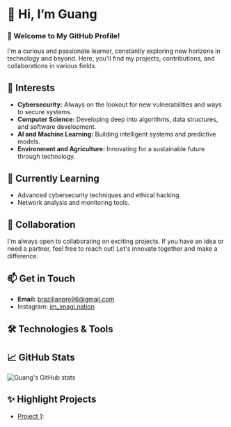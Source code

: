# 👋 Hi, I’m Guang

### 🌟 Welcome to My GitHub Profile!

I'm a curious and passionate learner, constantly exploring new horizons in technology and beyond. Here, you'll find my projects, contributions, and collaborations in various fields.

## 👀 Interests

- **Cybersecurity:** Always on the lookout for new vulnerabilities and ways to secure systems.
- **Computer Science:** Developing deep into algorithms, data structures, and software development.
- **AI and Machine Learning:** Building intelligent systems and predictive models.
- **Environment and Agriculture:** Innovating for a sustainable future through technology.

## 🌱 Currently Learning

- Advanced cybersecurity techniques and ethical hacking.
- Network analysis and monitoring tools.

## 💞️ Collaboration

I'm always open to collaborating on exciting projects. If you have an idea or need a partner, feel free to reach out! Let's innovate together and make a difference.

## 📫 Get in Touch

- **Email:** brazilianpro96@gmail.com
- Instagram: [im_imagi.nation](https://www.instagram.com/im_imagi.nation?igsh=MTR3OWFta243MDUwdw==)

## 🛠️ Technologies & Tools

## 📈 GitHub Stats

![Guang's GitHub stats](https://github-readme-stats.vercel.app/api?username=guang84&show_icons=true&theme=radical)

## ✨ Highlight Projects

- [Project 1](https://github.com/yourusername/project1):
